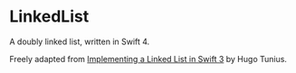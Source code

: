 # LinkedList
A doubly linked list, written in Swift 4.

Freely adapted from [Implementing a Linked List in Swift 3](https://hugotunius.se/2016/07/17/implementing-a-linked-list-in-swift.html) by Hugo Tunius.
